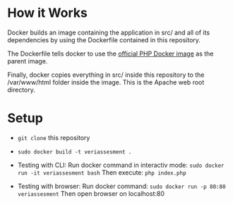 # How it Works

Docker builds an image containing the application in src/ and all of its dependencies by using the Dockerfile contained in this repository.

The Dockerfile tells docker to use the [official PHP Docker image](https://hub.docker.com/_/php/) as the parent image.

Finally, docker copies everything in src/ inside this repository to the /var/www/html folder inside the image. This is the Apache web root directory.

# Setup

 - `git clone` this repository
 - `sudo docker build -t veriassesment .` 

 - Testing with CLI: Run docker command in interactiv mode:
   `sudo docker run -it veriassesment bash`
   Then execute:
   `php index.php`

 - Testing with browser: Run docker command:
   `sudo docker run -p 80:80 veriassesment`
   Then open browser on localhost:80
